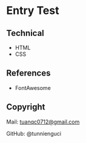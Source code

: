 # Entry Test

## Technical
- HTML
- CSS

## References
- FontAwesome

## Copyright
  Mail: tuanqc0712@gmail.com
  
  GitHub: @tunnienguci
